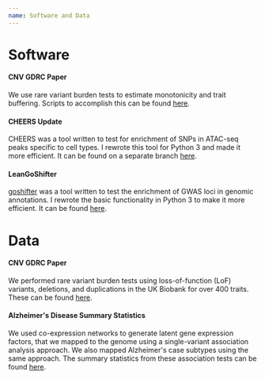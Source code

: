 ```yaml
---
name: Software and Data
---
```


# Software

#### CNV GDRC Paper

We use rare variant burden tests to estimate monotonicity and trait buffering. Scripts to accomplish this can be found [here](https://zenodo.org/records/13864152).

#### CHEERS Update

CHEERS was a tool written to test for enrichment of SNPs in ATAC-seq peaks specific to cell types. I rewrote this tool for Python 3 and made it more efficient. It can be found on a separate branch [here](https://github.com/TrynkaLab/CHEERS/tree/python3).

#### LeanGoShifter

[goshifter](https://github.com/immunogenomics/goshifter) was a tool written to test the enrichment of GWAS loci in genomic annotations. I rewrote the basic functionality in Python 3 to make it more efficient. It can be found [here](https://github.com/nikhilmilind/LeanGoShifter).

# Data

#### CNV GDRC Paper

We performed rare variant burden tests using loss-of-function (LoF) variants, deletions, and duplications in the UK Biobank for over 400 traits. These can be found [here](https://zenodo.org/records/13852455).

#### Alzheimer's Disease Summary Statistics

We used co-expression networks to generate latent gene expression factors, that we mapped to the genome using a single-variant association analysis approach. We also mapped Alzheimer's case subtypes using the same approach. The summary statistics from these association tests can be found [here](https://datadryad.org/stash/dataset/doi:10.5061/dryad.rbnzs7h84).
